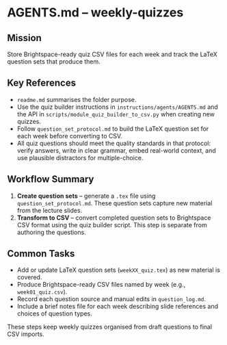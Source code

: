 # AGENTS.md – weekly-quizzes

## Mission
Store Brightspace-ready quiz CSV files for each week and track the LaTeX question sets that produce them.

## Key References
- `readme.md` summarises the folder purpose.
- Use the quiz builder instructions in `instructions/agents/AGENTS.md` and the API in `scripts/module_quiz_builder_to_csv.py` when creating new quizzes.
- Follow `question_set_protocol.md` to build the LaTeX question set for each week before converting to CSV.
- All quiz questions should meet the quality standards in that protocol: verify answers, write in clear grammar, embed real-world context, and use plausible distractors for multiple-choice.

## Workflow Summary
1. **Create question sets** – generate a `.tex` file using `question_set_protocol.md`. These question sets capture new material from the lecture slides.
2. **Transform to CSV** – convert completed question sets to Brightspace CSV format using the quiz builder script. This step is separate from authoring the questions.

## Common Tasks
- Add or update LaTeX question sets (`weekXX_quiz.tex`) as new material is covered.
- Produce Brightspace-ready CSV files named by week (e.g., `week01_quiz.csv`).
- Record each question source and manual edits in `question_log.md`.
- Include a brief notes file for each week describing slide references and choices of question types.

These steps keep weekly quizzes organised from draft questions to final CSV imports.
